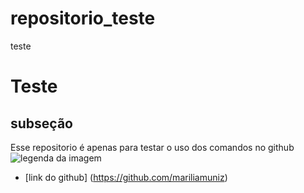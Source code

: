 # repositorio_teste
teste
# Teste
## subseção
Esse repositorio é apenas para testar o uso dos comandos no github
![legenda da imagem](https://www.google.com/url?sa=i&url=https%3A%2F%2Fenotas.com.br%2Fblog%2Fgithub%2F&psig=AOvVaw25hcI6-kCTAsQNbMmJHu0H&ust=1651759679149000&source=images&cd=vfe&ved=0CAwQjRxqFwoTCMjN_pzaxfcCFQAAAAAdAAAAABAD)
- [link do github] (https://github.com/mariliamuniz)
